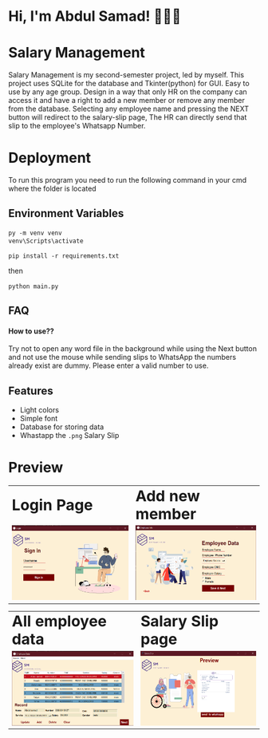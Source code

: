 

# Hi, I'm Abdul Samad! 👨🏼‍💻


# Salary Management

Salary Management is my second-semester project, led by myself. This project uses SQLite for the database and Tkinter(python) for GUI. Easy to use by any age group. Design in a way that only HR on the company can access it and have a right to add a new member or remove any member from the database. Selecting any employee name and pressing the NEXT button will redirect to the salary-slip page, The HR can directly send that slip to the employee's Whatsapp Number.

# Deployment
To run this program you need to run the following command in your cmd where the folder is located


## Environment Variables
```
py -m venv venv
venv\Scripts\activate
```

```
pip install -r requirements.txt 
```
then
```
python main.py
```

## FAQ

#### How to use⁇

Try not to open any word file in the background while using the Next button
and not use the mouse while sending slips to WhatsApp
the numbers already exist are dummy. Please enter a valid number to use.


## Features

- Light colors
- Simple font
- Database for storing data
- Whastapp the ```.png``` Salary Slip

<table border="0">
 <h1>Preview</h1>
        <tr>
            <td><b style="font-size:30px">Login Page</b></td>
            <td><b style="font-size:30px">Add new member</b></td>
         </tr>
<td>

<img src='preview/firstpage.png' height=150>

</td>
    <td>

<img src='preview/addpage.png' height=150>
</td>
    </table>
<table border="0">
    <tr>
        <td><b style="font-size:30px">All employee data</b></td>
        <td><b style="font-size:30px">Salary Slip page</b></td>
     </tr>
     <tr>
<td>

<img src='preview/datapage.png' height=150>

</td>
    <td>

<img src='preview/lastpage.png' height=150>
</td>
    </table>


